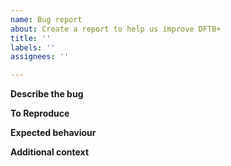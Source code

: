 ```yaml
---
name: Bug report
about: Create a report to help us improve DFTB+
title: ''
labels: ''
assignees: ''

---
```


**Describe the bug**
<!-- A clear and concise description of what the bug is.-->

**To Reproduce**
<!-- Steps to reproduce the behaviour:

1. minimal example of how to trigger the bug (include self-contained input file)
2. which version of DFTB+ is used (downloaded, conda-forge or build from source),
   if built from source include the git commit, the compiler and used libraries
3. output showing the error

All input and output files required to confirm your report. -->

**Expected behaviour**
<!-- A clear and concise description of what you expected to happen, instead of what occurred -->

**Additional context**
<!-- Add any other context about the problem here.-->
